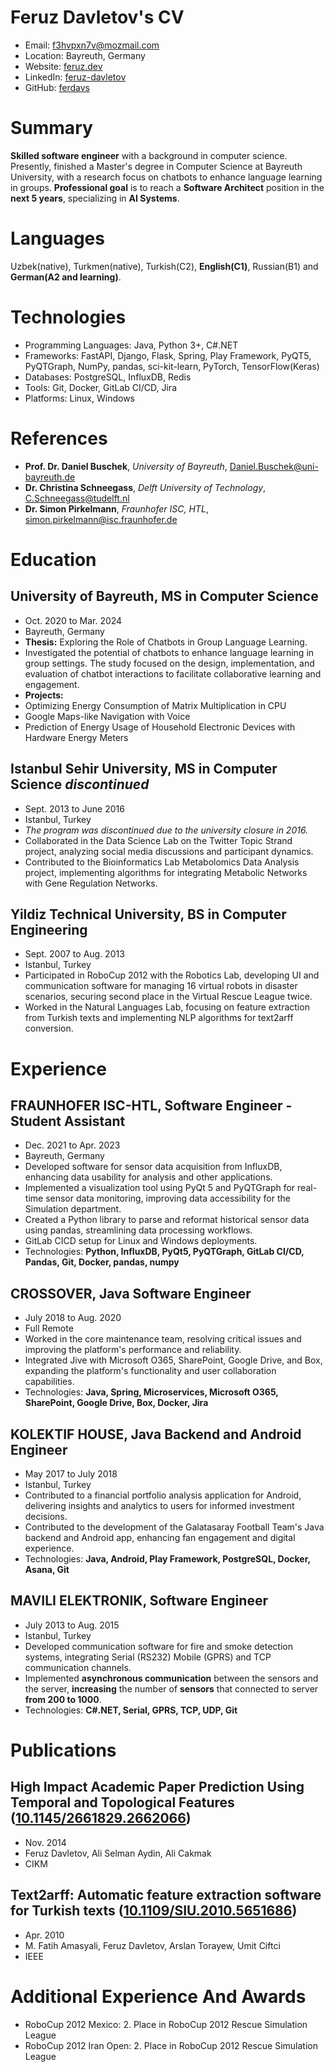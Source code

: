 # Feruz Davletov's CV

- Email: [f3hvpxn7v@mozmail.com](mailto:f3hvpxn7v@mozmail.com)
- Location: Bayreuth, Germany
- Website: [feruz.dev](https://feruz.dev/)
- LinkedIn: [feruz-davletov](https://linkedin.com/in/feruz-davletov)
- GitHub: [ferdavs](https://github.com/ferdavs)


# Summary

**Skilled software engineer** with a background in computer science. Presently, finished a Master's degree in Computer Science at Bayreuth University, with a research focus on chatbots to enhance language learning in groups. **Professional goal** is to reach a **Software Architect** position in the **next 5 years**, specializing in **AI Systems**.

# Languages

Uzbek(native), Turkmen(native), Turkish(C2), **English(C1)**, Russian(B1) and **German(A2 and learning)**.

# Technologies

- Programming Languages: Java, Python 3+, C#.NET
- Frameworks: FastAPI, Django, Flask, Spring, Play Framework, PyQT5, PyQTGraph, NumPy, pandas, sci-kit-learn, PyTorch, TensorFlow(Keras)
- Databases: PostgreSQL, InfluxDB, Redis
- Tools: Git, Docker, GitLab CI/CD, Jira
- Platforms: Linux, Windows
# References

- **Prof. Dr. Daniel Buschek**, *University of Bayreuth*, [Daniel.Buschek@uni-bayreuth.de](mailto:Daniel.Buschek@uni-bayreuth.de)
- **Dr. Christina Schneegass**, *Delft University of Technology*, [C.Schneegass@tudelft.nl](mailto:C.Schneegass@tudelft.nl)
- **Dr. Simon Pirkelmann**, *Fraunhofer ISC, HTL*, [simon.pirkelmann@isc.fraunhofer.de](mailto:simon.pirkelmann@isc.fraunhofer.de)
# Education

## University of Bayreuth, MS in Computer Science

- Oct. 2020 to Mar. 2024 
- Bayreuth, Germany 
- **Thesis:** Exploring the Role of Chatbots in Group Language Learning.
- Investigated the potential of chatbots to enhance language learning in group settings. The study focused on the design, implementation, and evaluation of chatbot interactions to facilitate collaborative learning and engagement.
- **Projects:**
- Optimizing Energy Consumption of Matrix Multiplication in CPU
- Google Maps-like Navigation with Voice
- Prediction of Energy Usage of Household Electronic Devices with Hardware Energy Meters

## Istanbul Sehir University, MS in Computer Science  *discontinued*

- Sept. 2013 to June 2016 
- Istanbul, Turkey 
- *The program was discontinued due to the university closure in 2016.*
- Collaborated in the Data Science Lab on the Twitter Topic Strand project, analyzing social media discussions and participant dynamics.
- Contributed to the Bioinformatics Lab Metabolomics Data Analysis project, implementing algorithms for integrating Metabolic Networks with Gene Regulation Networks.

## Yildiz Technical University, BS in Computer Engineering

- Sept. 2007 to Aug. 2013 
- Istanbul, Turkey 
- Participated in RoboCup 2012 with the Robotics Lab, developing UI and communication software for managing 16 virtual robots in disaster scenarios, securing second place in the Virtual Rescue League twice.
- Worked in the Natural Languages Lab, focusing on feature extraction from Turkish texts and implementing NLP algorithms for text2arff conversion.

# Experience

## FRAUNHOFER ISC-HTL, **Software Engineer - Student Assistant**

- Dec. 2021 to Apr. 2023 
- Bayreuth, Germany 
- Developed software for sensor data acquisition from InfluxDB, enhancing data usability for analysis and other applications.
- Implemented a visualization tool using PyQt 5 and PyQTGraph for real-time sensor data monitoring, improving data accessibility for the Simulation department.
- Created a Python library to parse and reformat historical sensor data using pandas, streamlining data processing workflows.
- GitLab CICD setup for Linux and Windows deployments.
- Technologies: **Python, InfluxDB, PyQt5, PyQTGraph, GitLab CI/CD, Pandas, Git, Docker, pandas, numpy**

## CROSSOVER, **Java Software Engineer**

- July 2018 to Aug. 2020 
- Full Remote 
- Worked in the core maintenance team, resolving critical issues and improving the platform's performance and reliability.
- Integrated Jive with Microsoft O365, SharePoint, Google Drive, and Box, expanding the platform's functionality and user collaboration capabilities.
- Technologies: **Java, Spring, Microservices, Microsoft O365, SharePoint, Google Drive, Box, Docker, Jira**

## KOLEKTIF HOUSE, **Java Backend and Android Engineer**

- May 2017 to July 2018 
- Istanbul, Turkey 
- Contributed to  a financial portfolio analysis application for Android, delivering insights and analytics to users for informed investment decisions.
- Contributed to the development of the Galatasaray Football Team's Java backend and Android app, enhancing fan engagement and digital experience.
- Technologies: **Java, Android, Play Framework, PostgreSQL, Docker, Asana, Git**

## MAVILI ELEKTRONIK, **Software Engineer**

- July 2013 to Aug. 2015 
- Istanbul, Turkey 
- Developed communication software for fire and smoke detection systems, integrating Serial (RS232) Mobile (GPRS) and TCP communication channels.
- Implemented **asynchronous communication** between the sensors and the server, **increasing** the number of **sensors** that connected to server **from 200 to 1000**.
- Technologies: **C#.NET, Serial, GPRS, TCP, UDP, Git**

# Publications

## High Impact Academic Paper Prediction Using Temporal and Topological Features ([10.1145/2661829.2662066](https://doi.org/10.1145/2661829.2662066))
- Nov. 2014
- Feruz Davletov, Ali Selman Aydin, Ali Cakmak
- CIKM 
## Text2arff: Automatic feature extraction software for Turkish texts ([10.1109/SIU.2010.5651686](https://doi.org/10.1109/SIU.2010.5651686))
- Apr. 2010
- M. Fatih Amasyali, Feruz Davletov, Arslan Torayew, Umit Ciftci
- IEEE 
# Additional Experience And Awards

- RoboCup 2012 Mexico: 2. Place in RoboCup 2012 Rescue Simulation League
- RoboCup 2012 Iran Open: 2. Place in RoboCup 2012 Rescue Simulation League
